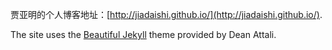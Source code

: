 贾亚明的个人博客地址：[http://jiadaishi.github.io/](http://jiadaishi.github.io/).

The site uses the [Beautiful Jekyll](http://deanattali.com/beautiful-jekyll) theme provided by Dean Attali.

